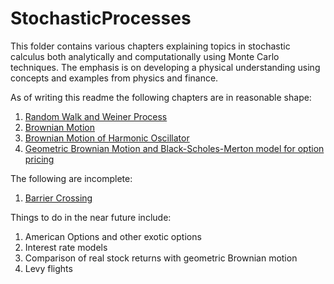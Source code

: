 # StochasticProcesses

This folder contains various chapters explaining topics in stochastic calculus both analytically and computationally using Monte Carlo techniques. The emphasis is on developing a physical understanding using concepts and examples from physics and finance.

As of writing this readme the following chapters are in reasonable shape:

1. [Random Walk and Weiner Process](RandomWalkAndWeinerProcess.ipynb)
2. [Brownian Motion](https://github.com/borundev/StochasticProcesses/blob/master/BrownianMotion.ipynb)
3. [Brownian Motion of Harmonic Oscillator](https://github.com/borundev/StochasticProcesses/blob/master/StochasticHarmonicOscillator.ipynb)
4. [Geometric Brownian Motion and Black-Scholes-Merton model for option pricing](https://github.com/borundev/StochasticProcesses/blob/master/GeometricBrownianMotion_and_EuropeanOptions.ipynb)

The following are incomplete:

1. [Barrier Crossing](https://github.com/borundev/StochasticProcesses/blob/master/BarrierCrossing.ipynb)


Things to do in the near future include:

1. American Options and other exotic options
2. Interest rate models
3. Comparison of real stock returns with geometric Brownian motion
4. Levy flights

